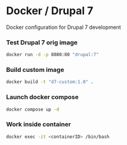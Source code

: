 # Docker / Drupal 7

Docker configuration for Drupal 7 development

### Test Drupal 7 orig image

```bash
docker run -d -p 8080:80 "drupal:7"
```

### Build custom image

```bash
docker build -t "d7-custom:1.0" .
```

### Launch docker compose

```bash
docker compose up -d
```

### Work inside container

```bash
docker exec -it <containerID> /bin/bash
```
